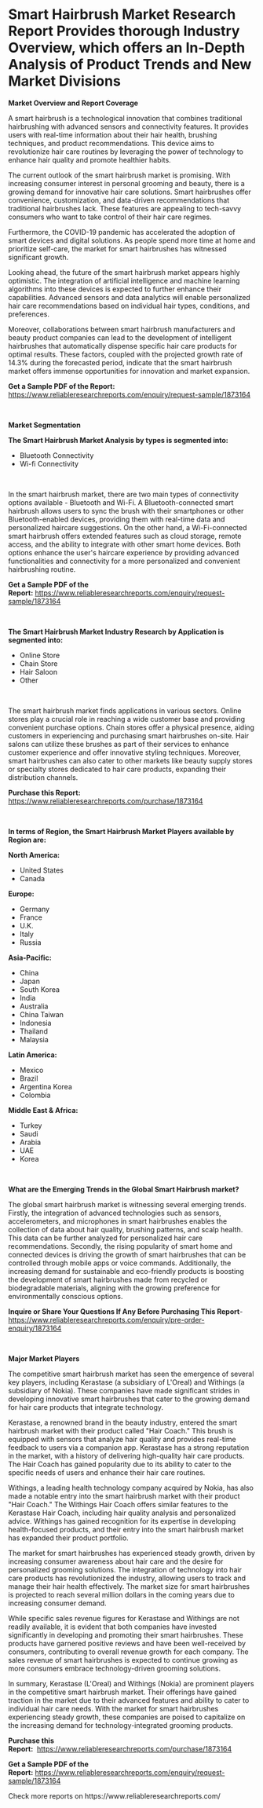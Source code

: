 <p><h1>Smart Hairbrush Market Research Report Provides thorough Industry Overview, which offers an In-Depth Analysis of Product Trends and New Market Divisions</h1></p><p><strong>Market Overview and Report Coverage</strong></p>
<p><p>A smart hairbrush is a technological innovation that combines traditional hairbrushing with advanced sensors and connectivity features. It provides users with real-time information about their hair health, brushing techniques, and product recommendations. This device aims to revolutionize hair care routines by leveraging the power of technology to enhance hair quality and promote healthier habits.</p><p>The current outlook of the smart hairbrush market is promising. With increasing consumer interest in personal grooming and beauty, there is a growing demand for innovative hair care solutions. Smart hairbrushes offer convenience, customization, and data-driven recommendations that traditional hairbrushes lack. These features are appealing to tech-savvy consumers who want to take control of their hair care regimes.</p><p>Furthermore, the COVID-19 pandemic has accelerated the adoption of smart devices and digital solutions. As people spend more time at home and prioritize self-care, the market for smart hairbrushes has witnessed significant growth.</p><p>Looking ahead, the future of the smart hairbrush market appears highly optimistic. The integration of artificial intelligence and machine learning algorithms into these devices is expected to further enhance their capabilities. Advanced sensors and data analytics will enable personalized hair care recommendations based on individual hair types, conditions, and preferences.</p><p>Moreover, collaborations between smart hairbrush manufacturers and beauty product companies can lead to the development of intelligent hairbrushes that automatically dispense specific hair care products for optimal results. These factors, coupled with the projected growth rate of 14.3% during the forecasted period, indicate that the smart hairbrush market offers immense opportunities for innovation and market expansion.</p></p>
<p><strong>Get a Sample PDF of the Report:</strong> <a href="https://www.reliableresearchreports.com/enquiry/request-sample/1873164">https://www.reliableresearchreports.com/enquiry/request-sample/1873164</a></p>
<p>&nbsp;</p>
<p><strong>Market Segmentation</strong></p>
<p><strong>The Smart Hairbrush Market Analysis by types is segmented into:</strong></p>
<p><ul><li>Bluetooth Connectivity</li><li>Wi-fi Connectivity</li></ul></p>
<p>&nbsp;</p>
<p><p>In the smart hairbrush market, there are two main types of connectivity options available - Bluetooth and Wi-Fi. A Bluetooth-connected smart hairbrush allows users to sync the brush with their smartphones or other Bluetooth-enabled devices, providing them with real-time data and personalized haircare suggestions. On the other hand, a Wi-Fi-connected smart hairbrush offers extended features such as cloud storage, remote access, and the ability to integrate with other smart home devices. Both options enhance the user's haircare experience by providing advanced functionalities and connectivity for a more personalized and convenient hairbrushing routine.</p></p>
<p><strong>Get a Sample PDF of the Report:</strong>&nbsp;<a href="https://www.reliableresearchreports.com/enquiry/request-sample/1873164">https://www.reliableresearchreports.com/enquiry/request-sample/1873164</a></p>
<p>&nbsp;</p>
<p><strong>The Smart Hairbrush Market Industry Research by Application is segmented into:</strong></p>
<p><ul><li>Online Store</li><li>Chain Store</li><li>Hair Saloon</li><li>Other</li></ul></p>
<p>&nbsp;</p>
<p><p>The smart hairbrush market finds applications in various sectors. Online stores play a crucial role in reaching a wide customer base and providing convenient purchase options. Chain stores offer a physical presence, aiding customers in experiencing and purchasing smart hairbrushes on-site. Hair salons can utilize these brushes as part of their services to enhance customer experience and offer innovative styling techniques. Moreover, smart hairbrushes can also cater to other markets like beauty supply stores or specialty stores dedicated to hair care products, expanding their distribution channels.</p></p>
<p><strong>Purchase this Report:</strong>&nbsp; <a href="https://www.reliableresearchreports.com/purchase/1873164">https://www.reliableresearchreports.com/purchase/1873164</a></p>
<p>&nbsp;</p>
<p><strong>In terms of Region, the Smart Hairbrush Market Players available by Region are:</strong></p>
<p>
    <p> <strong> North America: </strong>
        <ul>
            <li>United States</li>
            <li>Canada</li>
        </ul>
        </p> 
    <p> <strong> Europe: </strong>
        <ul>
            <li>Germany</li>
            <li>France</li>
            <li>U.K.</li>
            <li>Italy</li>
            <li>Russia</li>
        </ul>
        </p> 
    <p> <strong> Asia-Pacific: </strong>
        <ul>
            <li>China</li>
            <li>Japan</li>
            <li>South Korea</li>
            <li>India</li>
            <li>Australia</li>
            <li>China Taiwan</li>
            <li>Indonesia</li>
            <li>Thailand</li>
            <li>Malaysia</li>
        </ul>
        </p> 
    <p> <strong> Latin America: </strong>
        <ul>
            <li>Mexico</li>
            <li>Brazil</li>
            <li>Argentina Korea</li>
            <li>Colombia</li>
        </ul>
        </p> 
    <p> <strong> Middle East & Africa: </strong>
        <ul>
            <li>Turkey</li>
            <li>Saudi</li>
            <li>Arabia</li>
            <li>UAE</li>
            <li>Korea</li>
        </ul>
    </p>
    </p>
<p>&nbsp;</p>
<p><strong>What are the Emerging Trends in the Global Smart Hairbrush market?</strong></p>
<p><p>The global smart hairbrush market is witnessing several emerging trends. Firstly, the integration of advanced technologies such as sensors, accelerometers, and microphones in smart hairbrushes enables the collection of data about hair quality, brushing patterns, and scalp health. This data can be further analyzed for personalized hair care recommendations. Secondly, the rising popularity of smart home and connected devices is driving the growth of smart hairbrushes that can be controlled through mobile apps or voice commands. Additionally, the increasing demand for sustainable and eco-friendly products is boosting the development of smart hairbrushes made from recycled or biodegradable materials, aligning with the growing preference for environmentally conscious options.</p></p>
<p><strong>Inquire or Share Your Questions If Any Before Purchasing This Report</strong>- <a href="https://www.reliableresearchreports.com/enquiry/pre-order-enquiry/1873164">https://www.reliableresearchreports.com/enquiry/pre-order-enquiry/1873164</a></p>
<p>&nbsp;</p>
<p><strong>Major Market Players</strong></p>
<p><p>The competitive smart hairbrush market has seen the emergence of several key players, including Kerastase (a subsidiary of L'Oreal) and Withings (a subsidiary of Nokia). These companies have made significant strides in developing innovative smart hairbrushes that cater to the growing demand for hair care products that integrate technology.</p><p>Kerastase, a renowned brand in the beauty industry, entered the smart hairbrush market with their product called "Hair Coach." This brush is equipped with sensors that analyze hair quality and provides real-time feedback to users via a companion app. Kerastase has a strong reputation in the market, with a history of delivering high-quality hair care products. The Hair Coach has gained popularity due to its ability to cater to the specific needs of users and enhance their hair care routines. </p><p>Withings, a leading health technology company acquired by Nokia, has also made a notable entry into the smart hairbrush market with their product "Hair Coach." The Withings Hair Coach offers similar features to the Kerastase Hair Coach, including hair quality analysis and personalized advice. Withings has gained recognition for its expertise in developing health-focused products, and their entry into the smart hairbrush market has expanded their product portfolio.</p><p>The market for smart hairbrushes has experienced steady growth, driven by increasing consumer awareness about hair care and the desire for personalized grooming solutions. The integration of technology into hair care products has revolutionized the industry, allowing users to track and manage their hair health effectively. The market size for smart hairbrushes is projected to reach several million dollars in the coming years due to increasing consumer demand.</p><p>While specific sales revenue figures for Kerastase and Withings are not readily available, it is evident that both companies have invested significantly in developing and promoting their smart hairbrushes. These products have garnered positive reviews and have been well-received by consumers, contributing to overall revenue growth for each company. The sales revenue of smart hairbrushes is expected to continue growing as more consumers embrace technology-driven grooming solutions.</p><p>In summary, Kerastase (L'Oreal) and Withings (Nokia) are prominent players in the competitive smart hairbrush market. Their offerings have gained traction in the market due to their advanced features and ability to cater to individual hair care needs. With the market for smart hairbrushes experiencing steady growth, these companies are poised to capitalize on the increasing demand for technology-integrated grooming products.</p></p>
<p><strong>Purchase this Report:</strong>&nbsp;&nbsp;<a href="https://www.reliableresearchreports.com/purchase/1873164">https://www.reliableresearchreports.com/purchase/1873164</a></p>
<p></p>
<p><strong>Get a Sample PDF of the Report:</strong>&nbsp;<a href="https://www.reliableresearchreports.com/enquiry/request-sample/1873164">https://www.reliableresearchreports.com/enquiry/request-sample/1873164</a></p>
<p>Check more reports on https://www.reliableresearchreports.com/</p>